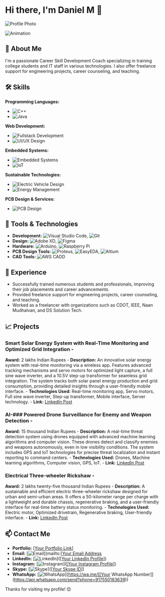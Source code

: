 # Hi there, I'm Daniel M 👋
![Profile Photo](https://drive.google.com/file/d/1RGOHpS9qLdDh_pm9COqBJwDvciFns7uA/view?usp=drive_link)

![Animation](https://media.giphy.com/media/3oEjI6SIIHBdRxXI40/giphy.gif)

## 🚀 About Me
I'm a passionate Career Skill Development Coach specializing in training college students and IT staff in various technologies. I also offer freelance support for engineering projects, career counseling, and teaching.

## 🛠 Skills
**Programming Languages:**
- ![C++](https://img.shields.io/badge/C++-00599C?logo=cplusplus&logoColor=white)
- ![Java](https://img.shields.io/badge/Java-007396?logo=java&logoColor=white)

**Web Development:**
- ![Fullstack Development](https://img.shields.io/badge/Fullstack-20232A?logo=javascript&logoColor=61DAFB)
- ![UI/UX Design](https://img.shields.io/badge/UI/UX-61DAFB?logo=figma&logoColor=white)

**Embedded Systems:**
- ![Embedded Systems](https://img.shields.io/badge/Embedded_Systems-00979D?logo=arduino&logoColor=white)
- ![IoT](https://img.shields.io/badge/IoT-0078D4?logo=iot&logoColor=white)

**Sustainable Technologies:**
- ![Electric Vehicle Design](https://img.shields.io/badge/Electric_Vehicle_Design-FFA500?logo=ev&logoColor=white)
- ![Energy Management](https://img.shields.io/badge/Energy_Management-FFD700?logo=powerbi&logoColor=white)

**PCB Design & Services:**
- ![PCB Design](https://img.shields.io/badge/PCB_Design-006400?logo=circuitboard&logoColor=white)

## 🔧 Tools & Technologies
- **Development:** ![Visual Studio Code](https://img.shields.io/badge/Visual_Studio_Code-007ACC?logo=visualstudiocode&logoColor=white), ![Git](https://img.shields.io/badge/Git-F05032?logo=git&logoColor=white)
- **Design:** ![Adobe XD](https://img.shields.io/badge/Adobe_XD-FF61F6?logo=adobexd&logoColor=white), ![Figma](https://img.shields.io/badge/Figma-F24E1E?logo=figma&logoColor=white)
- **Hardware:** ![Arduino](https://img.shields.io/badge/Arduino-00979D?logo=arduino&logoColor=white), ![Raspberry Pi](https://img.shields.io/badge/Raspberry_Pi-A22846?logo=raspberrypi&logoColor=white)
- **PCB Design Tools:** ![Proteus](https://img.shields.io/badge/Proteus-007ACC?logo=proteus&logoColor=white), ![EasyEDA](https://img.shields.io/badge/EasyEDA-007ACC?logo=easyeda&logoColor=white), ![Altium](https://img.shields.io/badge/Altium-FFD700?logo=altium&logoColor=white)
- **CAD Tools:** ![AWS CADD](https://img.shields.io/badge/AWS_CADD-232F3E?logo=amazonaws&logoColor=white)

## 🌱 Experience
- Successfully trained numerous students and professionals, improving their job placements and career advancements.
- Provided freelance support for engineering projects, career counseling, and teaching.
- Worked as a freelancer with organizations such as CDOT, IEEE, Naan Mudhalvan, and DS Solution Tech.

## 📈 Projects
### Smart Solar Energy System with Real-Time Monitoring and Optimized Grid Integration -
**Award:** 2 lakhs Indian Rupees - 
**Description:** An innovative solar energy system with real-time monitoring via a wireless app. Features advanced tracking mechanisms and servo motors for optimized light capture, a full sine wave inverter, and a 10.5V step-up transformer for seamless grid integration. The system tracks both solar panel energy production and grid consumption, providing detailed insights through a user-friendly mobile interface. - **Technologies Used:** Real-time monitoring app, Servo motors, Full sine wave inverter, Step-up transformer, Mobile interface, Server technology. - 
**Link:** [LinkedIn Post](https://www.linkedin.com/posts/daniel-m-6514a3251_continuouslearning-sapcollaboration-dssolution￾activity-7192518526417395712-MEPU?utm_source=share&utm_medium=member_desktop) 
### AI-### Powered Drone Surveillance for Enemy and Weapon Detection - 
**Award:** 15 thousand Indian Rupees - 
**Description:** A real-time threat detection system using drones equipped with advanced machine learning algorithms and computer vision. These drones detect and classify enemies and weapons autonomously, even in low visibility conditions. The system includes GPS and IoT technologies for precise threat localization and instant reporting to command centers. - 
**Technologies Used:** Drones, Machine learning algorithms, Computer vision, GPS, IoT. - 
**Link:** [LinkedIn Post](https://www.linkedin.com/posts/daniel-m-6514a3251_innovation-on-display-ds-solution-tech-impressedactivity-7192513067102969856-5GS-?utm_source=share&utm_medium=member_desktop) 
### Electrical Three-wheeler Rickshaw - 
**Award:** 2 lakhs twenty-five thousand Indian Rupees - 
**Description:** A sustainable and efficient electric three-wheeler rickshaw designed for urban and semi-urban areas. It offers a 50-kilometer range per charge with a lightweight and durable chassis, regenerative braking, and a user-friendly interface for real-time battery status monitoring. - 
**Technologies Used:** Electric motor, Optimized drivetrain, Regenerative braking, User-friendly interface. - 
**Link:** [LinkedIn Post](https://www.linkedin.com/posts/daniel-m-6514a3251_finally-done-our-final-year-project-activity-7099557020952928256-eC4a?utm_source=share&utm_medium=member_desktop) 

## 📫 Contact Me
- **Portfolio:** [[Your Portfolio Link](https://mariadaniel2504.wixsite.com/mysite)]
- **Email:** [![Email](https://img.shields.io/badge/Email-D14836?logo=gmail&logoColor=white)](mailto:[[Your Email Address](mariadaniel2504@gmail.com])
- **LinkedIn:** [![LinkedIn](https://img.shields.io/badge/LinkedIn-0077B5?logo=linkedin&logoColor=white)]([[Your LinkedIn Profile](https://www.linkedin.com/in/daniel-m-6514a3251?utm_source=share&utm_campaign=share_via&utm_content=profile&utm_medium=android_app)])
- **Instagram:** [![Instagram](https://img.shields.io/badge/Instagram-E4405F?logo=instagram&logoColor=white)]([[Your Instagram Profile]](https://www.instagram.com/danie_l.2507/?igsh=MXdzejA1YjN3bDN5NA%3D%3D))
- **Skype:** [![Skype](https://img.shields.io/badge/Skype-00AFF0?logo=skype&logoColor=white)]([[Your Skype ID](https://join.skype.com/invite/qrFyKEcqZMaz)])
- **WhatsApp:** [![WhatsApp](https://img.shields.io/badge/WhatsApp-25D366?logo=whatsapp&logoColor=white)](https://wa.me/[[Your WhatsApp Number]](https://api.whatsapp.com/send?phone=917550183639))

Thanks for visiting my profile! 😊

